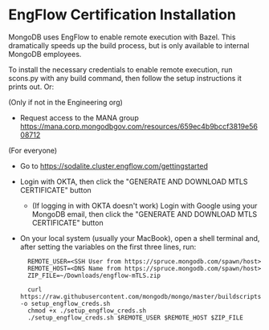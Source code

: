 # EngFlow Certification Installation

MongoDB uses EngFlow to enable remote execution with Bazel. This dramatically speeds up the build process, but is only available to internal MongoDB employees.

To install the necessary credentials to enable remote execution, run scons.py with any build command, then follow the setup instructions it prints out. Or:

(Only if not in the Engineering org)
- Request access to the MANA group https://mana.corp.mongodbgov.com/resources/659ec4b9bccf3819e5608712

(For everyone)
- Go to https://sodalite.cluster.engflow.com/gettingstarted
- Login with OKTA, then click the "GENERATE AND DOWNLOAD MTLS CERTIFICATE" button
  - (If logging in with OKTA doesn't work) Login with Google using your MongoDB email, then click the "GENERATE AND DOWNLOAD MTLS CERTIFICATE" button
- On your local system (usually your MacBook), open a shell terminal and, after setting the variables on the first three lines, run:

        REMOTE_USER=<SSH User from https://spruce.mongodb.com/spawn/host>
        REMOTE_HOST=<DNS Name from https://spruce.mongodb.com/spawn/host>
        ZIP_FILE=~/Downloads/engflow-mTLS.zip

        curl https://raw.githubusercontent.com/mongodb/mongo/master/buildscripts/setup_engflow_creds.sh -o setup_engflow_creds.sh
        chmod +x ./setup_engflow_creds.sh
        ./setup_engflow_creds.sh $REMOTE_USER $REMOTE_HOST $ZIP_FILE
